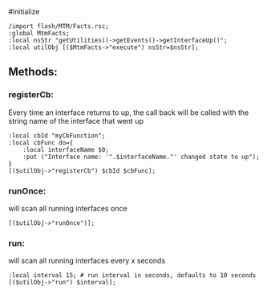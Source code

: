 #initialize

```
/import flash/MTM/Facts.rsc;
:global MtmFacts;
:local nsStr "getUtilities()->getEvents()->getInterfaceUp()";
:local utilObj [($MtmFacts->"execute") nsStr=$nsStr];
```

## Methods:

### registerCb:

Every time an interface returns to up, the call back will be called with the string name of the interface that went up

```
:local cbId "myCbFunction";
:local cbFunc do={
	:local interfaceName $0;
	:put ("Interface name: '".$interfaceName."' changed state to up");
}
[($utilObj->"registerCb") $cbId $cbFunc];
```

### runOnce:

will scan all running interfaces once

```
[($utilObj->"runOnce")];

```

### run:

will scan all running interfaces every x seconds

```
:local interval 15; # run interval in seconds, defaults to 10 seconds
[($utilObj->"run") $interval];
```